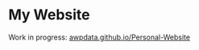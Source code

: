 # My Website
Work in progress: [awpdata.github.io/Personal-Website](https://awpdata.github.io/Personal-Website)
